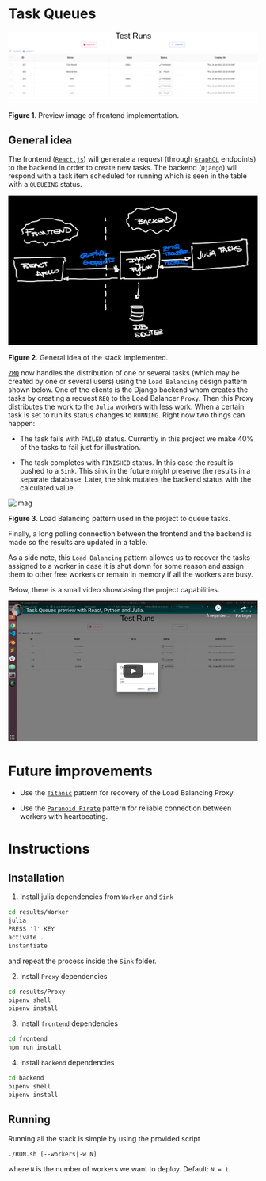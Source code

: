 # Task Queues

![imag](./assets/preview.png)

**Figure 1**. Preview image of frontend implementation.

## General idea

The frontend ([`React.js`](reactjs.org)) will generate a request (through [`GraphQL`](https://graphql.org/) endpoints) to the backend in order to create new tasks. The backend (`Django`) will respond with a task item scheduled for running which is seen in the table with a `QUEUEING` status. 

![imag](./assets/stack.png)

**Figure 2**. General idea of the stack implemented.

[`ZMQ`](https://zeromq.org/) now handles the distribution of one or several tasks (which may be created by one or several users) using the `Load Balancing` design pattern shown below. One of the clients is the Django backend whom creates the tasks by creating a request `REQ` to the Load Balancer `Proxy`. Then this Proxy distributes the work to the `Julia` workers with less work. When a certain task is set to run its status changes to `RUNNING`. Right now two things can happen:

- The task fails with `FAILED` status. Currently in this project we make 40% of the tasks to fail just for illustration.

- The task completes with `FINISHED` status. In this case the result is pushed to a `Sink`. This sink in the future might preserve the results in a separate database. Later, the sink mutates the backend status with the calculated value.

![imag](https://zguide.zeromq.org/images/fig32.png)

**Figure 3**. Load Balancing pattern used in the project to queue tasks.

Finally, a long polling connection between the frontend and the backend is made so the results are updated in a table.

As a side note, this `Load Balancing` pattern allowes us to recover the tasks assigned to a worker in case it is shut down for some reason and assign them to other free workers or remain in memory if all the workers are busy.

Below, there is a small video showcasing the project capabilities.

[![Video Preview](./assets/preview_video.png)](https://youtu.be/iDR7H2wmgDc)

# Future improvements

- Use the [`Titanic`](https://zguide.zeromq.org/docs/chapter4/#Disconnected-Reliability-Titanic-Pattern) pattern for recovery of the Load Balancing Proxy.

- Use the [`Paranoid Pirate`](https://zguide.zeromq.org/docs/chapter4/#Robust-Reliable-Queuing-Paranoid-Pirate-Pattern) pattern for reliable connection between workers with heartbeating.

# Instructions 

## Installation

1. Install julia dependencies from `Worker` and `Sink`

```sh
cd results/Worker
julia
PRESS ']' KEY
activate .
instantiate
```

and repeat the process inside the `Sink` folder.

2. Install `Proxy` dependencies

```sh
cd results/Proxy
pipenv shell
pipenv install
```

3. Install `frontend` dependencies

```sh
cd frontend
npm run install
```

4. Install `backend` dependencies

```sh
cd backend
pipenv shell
pipenv install
````

## Running 

Running all the stack is simple by using the provided script

```sh
./RUN.sh [--workers|-w N]
```

where `N` is the number of workers we want to deploy. Default: `N = 1`.